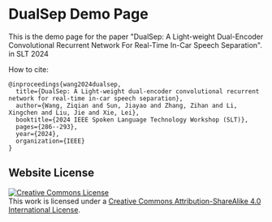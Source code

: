 # DualSep Demo Page
This is the demo page for the paper "DualSep: A Light-weight Dual-Encoder Convolutional Recurrent Network For Real-Time In-Car Speech Separation". in SLT 2024

How to cite:
```
@inproceedings{wang2024dualsep,
  title={DualSep: A Light-weight dual-encoder convolutional recurrent network for real-time in-car speech separation},
  author={Wang, Ziqian and Sun, Jiayao and Zhang, Zihan and Li, Xingchen and Liu, Jie and Xie, Lei},
  booktitle={2024 IEEE Spoken Language Technology Workshop (SLT)},
  pages={286--293},
  year={2024},
  organization={IEEE}
}
```



## Website License
<a rel="license" href="http://creativecommons.org/licenses/by-sa/4.0/"><img alt="Creative Commons License" style="border-width:0" src="https://i.creativecommons.org/l/by-sa/4.0/88x31.png" /></a><br />This work is licensed under a <a rel="license" href="http://creativecommons.org/licenses/by-sa/4.0/">Creative Commons Attribution-ShareAlike 4.0 International License</a>.
